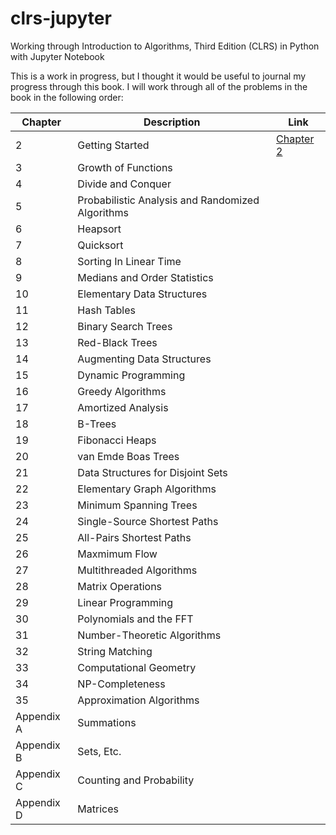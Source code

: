 # clrs-jupyter
Working through Introduction to Algorithms, Third Edition (CLRS) in Python with Jupyter Notebook

This is a work in progress, but I thought it would be useful to journal my progress through this book.
I will work through all of the problems in the book in the following order:

| Chapter    | Description                                      | Link                         |
|------------|--------------------------------------------------|------------------------------|
| 2          | Getting Started                                  | [Chapter 2](Chapter_2.ipynb) |
| 3          | Growth of Functions                              |                              |
| 4          | Divide and Conquer                               |                              |
| 5          | Probabilistic Analysis and Randomized Algorithms |                              |
| 6          | Heapsort                                         |                              |
| 7          | Quicksort                                        |                              |
| 8          | Sorting In Linear Time                           |                              |
| 9          | Medians and Order Statistics                     |                              |
| 10         | Elementary Data Structures                       |                              |
| 11         | Hash Tables                                      |                              |
| 12         | Binary Search Trees                              |                              |
| 13         | Red-Black Trees                                  |                              |
| 14         | Augmenting Data Structures                       |                              |
| 15         | Dynamic Programming                              |                              |
| 16         | Greedy Algorithms                                |                              |
| 17         | Amortized Analysis                               |                              |
| 18         | B-Trees                                          |                              |
| 19         | Fibonacci Heaps                                  |                              |
| 20         | van Emde Boas Trees                              |                              |
| 21         | Data Structures for Disjoint Sets                |                              |
| 22         | Elementary Graph Algorithms                      |                              |
| 23         | Minimum Spanning Trees                           |                              |
| 24         | Single-Source Shortest Paths                     |                              |
| 25         | All-Pairs Shortest Paths                         |                              |
| 26         | Maxmimum Flow                                    |                              |
| 27         | Multithreaded Algorithms                         |                              |
| 28         | Matrix Operations                                |                              |
| 29         | Linear Programming                               |                              |
| 30         | Polynomials and the FFT                          |                              |
| 31         | Number-Theoretic Algorithms                      |                              |
| 32         | String Matching                                  |                              |
| 33         | Computational Geometry                           |                              |
| 34         | NP-Completeness                                  |                              |
| 35         | Approximation Algorithms                         |                              |
| Appendix A | Summations                                       |                              |
| Appendix B | Sets, Etc.                                       |                              |
| Appendix C | Counting and Probability                         |                              |
| Appendix D | Matrices                                         |                              |
